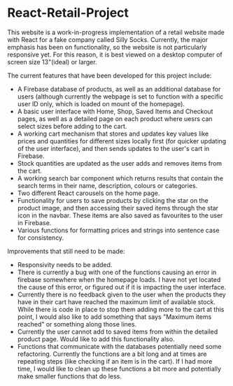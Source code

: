 # React-Retail-Project

This website is a work-in-progress implementation of a retail website made with React for a fake company called Silly Socks. Currently, the major emphasis has been on functionality, so the website is not particularly responsive yet. For this reason, it is best viewed on a desktop computer of screen size 13"(ideal) or larger.

The current features that have been developed for this project include:
- A Firebase database of products, as well as an additional database for users (although currently the webpage is set to function with a specific user ID only, which is loaded on mount of the homepage).
- A basic user interface with Home, Shop, Saved Items and Checkout pages, as well as a detailed page on each product where uesrs can select sizes before adding to the cart.
- A working cart mechanism that stores and updates key values like prices and quantities for different sizes locally first (for quicker updating of the user interface), and then sends updates to the user's cart in Firebase.
- Stock quantities are updated as the user adds and removes items from the cart.
- A working search bar component which returns results that contain the search terms in their name, description, colours or categories.
- Two different React carousels on the home page.
- Functionality for users to save products by clicking the star on the product image, and then accessing their saved items through the star icon in the navbar. These items are also saved as favourites to the user in Firebase.
- Various functions for formatting prices and strings into sentence case for consistency.

Improvements that still need to be made:
- Responsivity needs to be added.
- There is currently a bug with one of the functions causing an error in firebase somewhere when the homepage loads. I have not yet located the cause of this error, or figured out if it is impacting the user interface. 
- Currently there is no feedback given to the user when the products they have in their cart have reached the maximum limit of available stock. While there is code in place to stop them adding more to the cart at this point, I would also like to add something that says "Maximum items reached" or something along those lines.
- Currently the user cannot add to saved items from within the detailed product page. Would like to add this functionality also.
- Functions that communicate with the databases potentially need some refactoring. Currently the functions are a bit long and at times are repeating steps (like checking if an item is in the cart). If I had more time, I would like to clean up these functions a bit more and potentially make smaller functions that do less.

